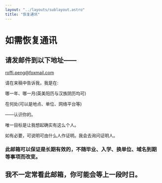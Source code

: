 ```yaml
---
layout: "../layouts/sublayout.astro"
title: "恢复通讯"
---
```


# 如需恢复通讯

## 请发邮件到以下地址——

roffi.peng@foxmail.com

请在来稿中告诉我，我是在:

哪一年、哪一月(英美阳历与汉族阴历均可)

在何处(可以是地点、单位、网络平台等)

——认识你的。

唯一目标是让我想起确实有这么个人。

如有必要，可说明可由什么人作证明。我会去询问证明人。

### 此邮箱可以保证是长期有效的，不随毕业、入学、换单位、域名到期等事项而改变。

## 我不一定常看此邮箱，你可能会等上一段时日。